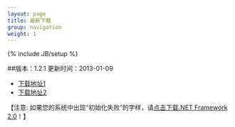 ```yaml
---
layout: page
title: 最新下载
group: navigation
weight: 1
---
```


{% include JB/setup %}

##版本：1.2.1 更新时间：2013-01-09

  - <a href="http://pan.baidu.com/share/link?shareid=168892&uk=4213912968" target="_blank">下载地址1</a>
  - <a href="http://l2.yunpan.cn/lk/QkiaLn7deaeJA" target="_blank">下载地址2</a>
  
【注意: 如果您的系统中出现“初始化失败”的字样，请<a href="http://download.microsoft.com/download/c/6/e/c6e88215-0178-4c6c-b5f3-158ff77b1f38/NetFx20SP2_x86.exe" target="_blank">点击下载.NET Framework 2.0</a>！】
